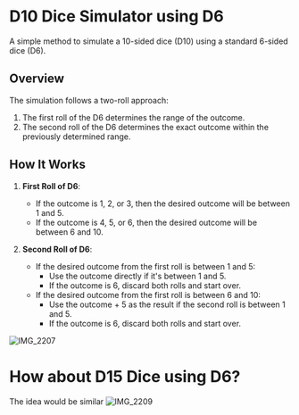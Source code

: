 # D10 Dice Simulator using D6

A simple method to simulate a 10-sided dice (D10) using a standard 6-sided dice (D6).

## Overview

The simulation follows a two-roll approach:

1. The first roll of the D6 determines the range of the outcome.
2. The second roll of the D6 determines the exact outcome within the previously determined range.

## How It Works

1. **First Roll of D6**:
   - If the outcome is 1, 2, or 3, then the desired outcome will be between 1 and 5.
   - If the outcome is 4, 5, or 6, then the desired outcome will be between 6 and 10.

2. **Second Roll of D6**:
   - If the desired outcome from the first roll is between 1 and 5:
     - Use the outcome directly if it's between 1 and 5.
     - If the outcome is 6, discard both rolls and start over.
   - If the desired outcome from the first roll is between 6 and 10:
     - Use the outcome + 5 as the result if the second roll is between 1 and 5.
     - If the outcome is 6, discard both rolls and start over.

![IMG_2207](https://github.com/andrewchan868/Math-with-monte-carlo/assets/66477660/27b6984f-34ca-4bec-939d-972046c6fdcf)


# How about D15 Dice using D6?

The idea would be similar
![IMG_2209](https://github.com/andrewchan868/Math-with-monte-carlo/assets/66477660/642d6244-a265-4638-b54b-ff22c95686d5)

